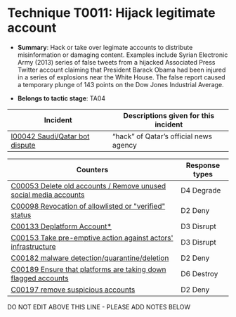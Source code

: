# Technique T0011: Hijack legitimate account

* **Summary**: Hack or take over legimate accounts to distribute misinformation or damaging content. Examples include Syrian Electronic Army (2013) series of false tweets from a hijacked Associated Press Twitter account claiming that President Barack Obama had been injured in a series of explosions near the White House. The false report caused a temporary plunge of 143 points on the Dow Jones Industrial Average.

* **Belongs to tactic stage**: TA04


| Incident | Descriptions given for this incident |
| -------- | -------------------- |
| [I00042 Saudi/Qatar bot dispute](../incidents/I00042.md) | “hack” of Qatar’s official news agency |



| Counters | Response types |
| -------- | -------------- |
| [C00053 Delete old accounts / Remove unused social media accounts](../counters/C00053.md) | D4 Degrade |
| [C00098 Revocation of allowlisted or "verified" status](../counters/C00098.md) | D2 Deny |
| [C00133 Deplatform Account*](../counters/C00133.md) | D3 Disrupt |
| [C00153 Take pre-emptive action against actors' infrastructure](../counters/C00153.md) | D3 Disrupt |
| [C00182 malware detection/quarantine/deletion](../counters/C00182.md) | D2 Deny |
| [C00189 Ensure that platforms are taking down flagged accounts](../counters/C00189.md) | D6 Destroy |
| [C00197 remove suspicious accounts](../counters/C00197.md) | D2 Deny |


DO NOT EDIT ABOVE THIS LINE - PLEASE ADD NOTES BELOW